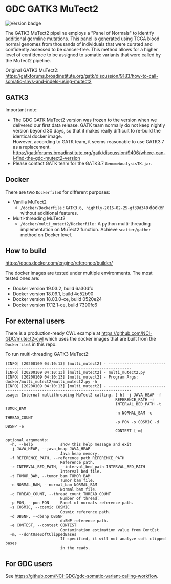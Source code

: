 # GDC GATK3 MuTect2
![Version badge](https://img.shields.io/badge/GATK3.6-nightly--2016--02--25--gf39d340-<COLOR>.svg)

The GATK3 MuTect2 pipeline employs a "Panel of Normals" to identify additional germline mutations. This panel is generated using TCGA blood normal genomes from thousands of individuals that were curated and confidently assessed to be cancer-free. This method allows for a higher level of confidence to be assigned to somatic variants that were called by the MuTect2 pipeline.

Original GATK3 MuTect2: https://gatkforums.broadinstitute.org/gatk/discussion/9183/how-to-call-somatic-snvs-and-indels-using-mutect2

## GATK3

Important note:

* The GDC GATK MuTect2 version was frozen to the version when we delivered our first data release. GATK team normally do not keep nightly version beyond 30 days, so that it makes really difficult to re-build the identical docker image.<br>
However, according to GATK team, it seems reasonable to use GATK3.7 as a replacement.<br>
https://gatkforums.broadinstitute.org/gatk/discussion/9406/where-can-i-find-the-gdc-mutect2-version
* Please contact GATK team for the GATK3.7 `GenomeAnalysisTK.jar`.

## Docker

There are two `Dockerfile`s for different purposes:

* Vanilla MuTect2
  * `/docker/Dockerfile` : `GATK3.6, nightly-2016-02-25-gf39d340` docker without additional features.
* Multi-threading MuTect2
  * `/docker/multi_mutect2/Dockerfile` : A python multi-threading implementation on MuTect2 function. Achieve `scatter/gather` method on Docker level.

## How to build

https://docs.docker.com/engine/reference/builder/

The docker images are tested under multiple environments. The most tested ones are:
* Docker version 19.03.2, build 6a30dfc
* Docker version 18.09.1, build 4c52b90
* Docker version 18.03.0-ce, build 0520e24
* Docker version 17.12.1-ce, build 7390fc6

## For external users

There is a production-ready CWL example at https://github.com/NCI-GDC/mutect2-cwl which uses the docker images that are built from the `Dockerfile`s in this repo.

To run multi-threading GATK3 MuTect2:

```
[INFO] [20200109 04:10:13] [multi_mutect2] - --------------------------------------------------------------------------------
[INFO] [20200109 04:10:13] [multi_mutect2] - multi_mutect2.py
[INFO] [20200109 04:10:13] [multi_mutect2] - Program Args: docker/multi_mutect2/multi_mutect2.py -h
[INFO] [20200109 04:10:13] [multi_mutect2] - --------------------------------------------------------------------------------
usage: Internal multithreading MuTect2 calling. [-h] -j JAVA_HEAP -f
                                                REFERENCE_PATH -r
                                                INTERVAL_BED_PATH -t TUMOR_BAM
                                                -n NORMAL_BAM -c THREAD_COUNT
                                                -p PON -s COSMIC -d DBSNP -e
                                                CONTEST [-m]

optional arguments:
  -h, --help            show this help message and exit
  -j JAVA_HEAP, --java_heap JAVA_HEAP
                        Java heap memory.
  -f REFERENCE_PATH, --reference_path REFERENCE_PATH
                        Reference path.
  -r INTERVAL_BED_PATH, --interval_bed_path INTERVAL_BED_PATH
                        Interval bed file.
  -t TUMOR_BAM, --tumor_bam TUMOR_BAM
                        Tumor bam file.
  -n NORMAL_BAM, --normal_bam NORMAL_BAM
                        Normal bam file.
  -c THREAD_COUNT, --thread_count THREAD_COUNT
                        Number of thread.
  -p PON, --pon PON     Panel of normals reference path.
  -s COSMIC, --cosmic COSMIC
                        Cosmic reference path.
  -d DBSNP, --dbsnp DBSNP
                        dbSNP reference path.
  -e CONTEST, --contest CONTEST
                        Contamination estimation value from ContEst.
  -m, --dontUseSoftClippedBases
                        If specified, it will not analyze soft clipped bases
                        in the reads.
```

## For GDC users

See https://github.com/NCI-GDC/gdc-somatic-variant-calling-workflow.
